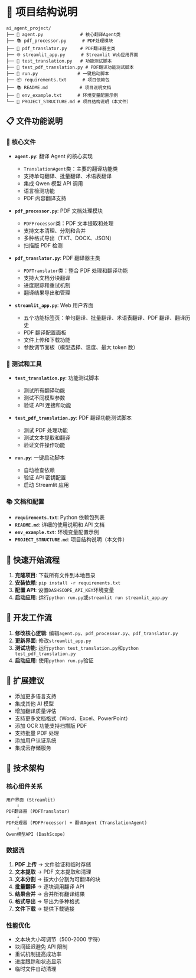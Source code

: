 # 📁 项目结构说明

```
ai_agent_project/
├── 📄 agent.py              # 核心翻译Agent类
├── 📚 pdf_processor.py      # PDF处理模块
├── 📖 pdf_translator.py     # PDF翻译器主类
├── 🌐 streamlit_app.py      # Streamlit Web应用界面
├── 🧪 test_translation.py   # 功能测试脚本
├── 🧪 test_pdf_translation.py # PDF翻译功能测试脚本
├── 🚀 run.py               # 一键启动脚本
├── 📦 requirements.txt      # 项目依赖包
├── 📚 README.md            # 项目说明文档
├── 🔧 env_example.txt      # 环境变量配置示例
└── 📁 PROJECT_STRUCTURE.md # 项目结构说明（本文件）
```

## 📋 文件功能说明

### 🔧 核心文件

- **`agent.py`**: 翻译 Agent 的核心实现

  - `TranslationAgent`类：主要的翻译功能类
  - 支持单句翻译、批量翻译、术语表翻译
  - 集成 Qwen 模型 API 调用
  - 语言检测功能
  - PDF 内容翻译支持

- **`pdf_processor.py`**: PDF 文档处理模块

  - `PDFProcessor`类：PDF 文本提取和处理
  - 支持文本清理、分割和合并
  - 多种格式导出（TXT、DOCX、JSON）
  - 扫描版 PDF 检测

- **`pdf_translator.py`**: PDF 翻译器主类

  - `PDFTranslator`类：整合 PDF 处理和翻译功能
  - 支持大文档分块翻译
  - 进度跟踪和重试机制
  - 翻译结果导出和管理

- **`streamlit_app.py`**: Web 用户界面
  - 五个功能标签页：单句翻译、批量翻译、术语表翻译、PDF 翻译、翻译历史
  - PDF 翻译配置面板
  - 文件上传和下载功能
  - 参数调节面板（模型选择、温度、最大 token 数）

### 🧪 测试和工具

- **`test_translation.py`**: 功能测试脚本

  - 测试所有翻译功能
  - 测试不同模型参数
  - 验证 API 连接和功能

- **`test_pdf_translation.py`**: PDF 翻译功能测试脚本

  - 测试 PDF 处理功能
  - 测试文本提取和翻译
  - 验证文件操作功能

- **`run.py`**: 一键启动脚本
  - 自动检查依赖
  - 验证 API 密钥配置
  - 启动 Streamlit 应用

### 📚 文档和配置

- **`requirements.txt`**: Python 依赖包列表
- **`README.md`**: 详细的使用说明和 API 文档
- **`env_example.txt`**: 环境变量配置示例
- **`PROJECT_STRUCTURE.md`**: 项目结构说明（本文件）

## 🚀 快速开始流程

1. **克隆项目**: 下载所有文件到本地目录
2. **安装依赖**: `pip install -r requirements.txt`
3. **配置 API**: 设置`DASHSCOPE_API_KEY`环境变量
4. **启动应用**: 运行`python run.py`或`streamlit run streamlit_app.py`

## 🔄 开发工作流

1. **修改核心逻辑**: 编辑`agent.py`、`pdf_processor.py`、`pdf_translator.py`
2. **更新界面**: 修改`streamlit_app.py`
3. **测试功能**: 运行`python test_translation.py`和`python test_pdf_translation.py`
4. **启动应用**: 使用`python run.py`验证

## 📁 扩展建议

- 添加更多语言支持
- 集成其他 AI 模型
- 增加翻译质量评估
- 支持更多文档格式（Word、Excel、PowerPoint）
- 添加 OCR 功能支持扫描版 PDF
- 支持批量 PDF 处理
- 添加用户认证系统
- 集成云存储服务

## 🔧 技术架构

### 核心组件关系

```
用户界面 (Streamlit)
    ↓
PDF翻译器 (PDFTranslator)
    ↓
PDF处理器 (PDFProcessor) + 翻译Agent (TranslationAgent)
    ↓
Qwen模型API (DashScope)
```

### 数据流

1. **PDF 上传** → 文件验证和临时存储
2. **文本提取** → PDF 文本提取和清理
3. **文本分割** → 按大小分割为可翻译的块
4. **批量翻译** → 逐块调用翻译 API
5. **结果合并** → 合并所有翻译结果
6. **格式导出** → 导出为多种格式
7. **文件下载** → 提供下载链接

### 性能优化

- 文本块大小可调节（500-2000 字符）
- 块间延迟避免 API 限制
- 重试机制提高成功率
- 进度跟踪和状态显示
- 临时文件自动清理
